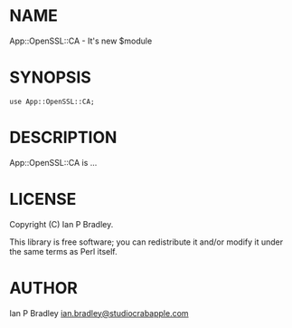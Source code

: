 
# NAME

App::OpenSSL::CA - It's new $module

# SYNOPSIS

    use App::OpenSSL::CA;

# DESCRIPTION

App::OpenSSL::CA is ...

# LICENSE

Copyright (C) Ian P Bradley.

This library is free software; you can redistribute it and/or modify
it under the same terms as Perl itself.

# AUTHOR

Ian P Bradley <ian.bradley@studiocrabapple.com>
